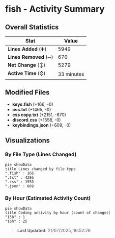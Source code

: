 # fish - Activity Summary 

## Overall Statistics

| Stat                   | Value                                                             |
| ---------------------- | ----------------------------------------------------------------- |
| **Lines Added** (➕)   | 5949                                          |
| **Lines Removed** (➖) | 670                                        |
| **Net Change** (↕)    | 5279                |
| **Active Time** (⌚)   | 33 minutes |


## Modified Files
- **keys.fish** (+166, -0)
- **css.txt** (+1465, -0)
- **css copy.txt** (+2151, -670)
- **discord.css** (+1558, -0)
- **keybindings.json** (+609, -0)

## Visualizations

### By File Type (Lines Changed)

```mermaid
pie showData
title Lines changed by file type
".fish" : 166
".txt" : 4286
".css" : 1558
".json" : 609
```

### By Hour (Estimated Activity Count)

```mermaid
pie showData
title Coding activity by hour (count of changes)
"15h" : 1
"16h" : 25
```


> **Last Updated:** 21/07/2025, 16:52:26